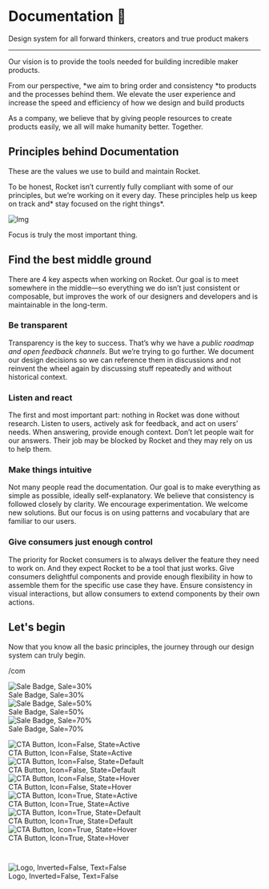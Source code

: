 
# Documentation 🚀

Design system for all forward thinkers, creators and true product makers

---

Our vision is to provide the tools needed for building incredible maker products.

From our perspective, *we aim to bring order and consistency *to products and the processes behind them. We elevate the user experience and increase the speed and efficiency of how we design and build products

As a company, we believe that by giving people resources to create products easily, we all will make humanity better. Together.

## Principles behind Documentation

These are the values we use to build and maintain Rocket.

To be honest, Rocket isn’t currently fully compliant with some of our principles, but we’re working on it every day. These principles help us keep on track and* stay focused on the right things*.

![Img](https://studio-assets.supernova.io/design-systems/14533/9289758a-6300-472a-bbc6-a57098081abf.jpeg?Expires=1990828800&Policy=eyJTdGF0ZW1lbnQiOlt7IlJlc291cmNlIjoiaHR0cHM6Ly9zdHVkaW8tYXNzZXRzLnN1cGVybm92YS5pby9kZXNpZ24tc3lzdGVtcy8xNDUzMy85Mjg5NzU4YS02MzAwLTQ3MmEtYmJjNi1hNTcwOTgwODFhYmYuanBlZyIsIkNvbmRpdGlvbiI6eyJEYXRlTGVzc1RoYW4iOnsiQVdTOkVwb2NoVGltZSI6MTk5MDgyODgwMH19fV19&Signature=E9DL6D-ZtS~4qaH18y5tnHC4gtpQUzZb85NmDFMuezn~MaWHPSumzBv6tXkxGqSgGyKh~9FaYnbfHkcJhU~4F~jdbuY70gbRxUpvnBtyCpz8o0mci-d2A9WoIZ3RGl11izD3c2WMfUaKhSaFlUw8cTGP-9vrqeUi58O2P4zYT9eAeyvOIFzQXgIgljhxiB9mIVU5a4j1vDL8ntJpagEZukKRskOgMrrB4LNQ-nRsvXFF7W5C5EkdoZPZf4jFxcQu2Yj6M9-bqNBXubYMsYYhEXqvqUOAnYVaE59E5PSSe43HKv2gp1ajSJ3ttHtTtCITO8Vyfh1FoTl03Z18ki8iZg__&Key-Pair-Id=APKAJGK34LCCAUR7N6LA)

Focus is truly the most important thing.

## Find the best middle ground

There are 4 key aspects when working on Rocket. Our goal is to meet somewhere in the middle—so everything we do isn’t just consistent or composable, but improves the work of our designers and developers and is maintainable in the long-term.

### Be transparent

Transparency is the key to success. That’s why we have a *public roadmap and open feedback channels*. But we’re trying to go further. We document our design decisions so we can reference them in discussions and not reinvent the wheel again by discussing stuff repeatedly and without historical context.

### Listen and react

The first and most important part: nothing in Rocket was done without research. Listen to users, actively ask for feedback, and act on users’ needs. When answering, provide enough context. Don’t let people wait for our answers. Their job may be blocked by Rocket and they may rely on us to help them.

### Make things intuitive

Not many people read the documentation. Our goal is to make everything as simple as possible, ideally self-explanatory. We believe that consistency is followed closely by clarity. We encourage experimentation. We welcome new solutions. But our focus is on using patterns and vocabulary that are familiar to our users.

### Give consumers just enough control

The priority for Rocket consumers is to always deliver the feature they need to work on. And they expect Rocket to be a tool that just works. Give consumers delightful components and provide enough flexibility in how to assemble them for the specific use case they have. Ensure consistency in visual interactions, but allow consumers to extend components by their own actions.

## Let's begin

Now that you know all the basic principles, the journey through our design system can truly begin.

/com

  
![Sale Badge, Sale=30%](https://studio-assets.supernova.io/design-systems/14533/022e417c-e7e0-4d31-8144-921662282483.png?Expires=1990828800&Policy=eyJTdGF0ZW1lbnQiOlt7IlJlc291cmNlIjoiaHR0cHM6Ly9zdHVkaW8tYXNzZXRzLnN1cGVybm92YS5pby9kZXNpZ24tc3lzdGVtcy8xNDUzMy8wMjJlNDE3Yy1lN2UwLTRkMzEtODE0NC05MjE2NjIyODI0ODMucG5nIiwiQ29uZGl0aW9uIjp7IkRhdGVMZXNzVGhhbiI6eyJBV1M6RXBvY2hUaW1lIjoxOTkwODI4ODAwfX19XX0_&Signature=SZnx07avZu9-91we2ocvWyJjfdWcXlwPe9IPEw28T-JRRR0eMNOuD7pe7gpVwqPeKqUyCuZojqnlfOd03yWb-OZ8Nm3I9ZJKmoCUHQIoat3oexkOezF6vOm4xycfh-sYAmHxd21R5JWgWFSV27YwItKZSG0gd1glGTt7F1L~VJojsmK2~zisDIBb~80t91lf13Xo1o4a0ZZT8T5urqVr22kFJ5WmLDW0TY6JRoDYUnVWfg-9lV~ofbBIttCUtEg1v8U46xWzgWMPszs8DOHiKVT8yOX3BFCpaSlu-g0nyRRjifS-NLd5nHOm7SL-j4xgTiXpUz20TePSljZ6HWQFcg__&Key-Pair-Id=APKAJGK34LCCAUR7N6LA)  
Sale Badge, Sale=30%  
![Sale Badge, Sale=50%](https://studio-assets.supernova.io/design-systems/14533/c67ddfdc-d7f6-4072-8826-1ff01128095c.png?Expires=1990828800&Policy=eyJTdGF0ZW1lbnQiOlt7IlJlc291cmNlIjoiaHR0cHM6Ly9zdHVkaW8tYXNzZXRzLnN1cGVybm92YS5pby9kZXNpZ24tc3lzdGVtcy8xNDUzMy9jNjdkZGZkYy1kN2Y2LTQwNzItODgyNi0xZmYwMTEyODA5NWMucG5nIiwiQ29uZGl0aW9uIjp7IkRhdGVMZXNzVGhhbiI6eyJBV1M6RXBvY2hUaW1lIjoxOTkwODI4ODAwfX19XX0_&Signature=SdMoFZdOWPr4pHd2FpqKVHz-M7lMbPQXS4mPPi8PU4pX0DXVeFNETZQ7xvAJrRuXBeBgwtSvsYEGuGKBBzualmrLxCDRrlAt~7ewcBFkfc-z6oQT0YqXge8ODmBg3qo48DjvqaDMF0BGzQM1SsX-ICUXOTlp5P6wIibZsr9oMM7gjDiG~lBngQ5TS4xo0cgHQCzO5BAzxWgvFXvGyszYI-SHo78qtZJBovHEdrv90w7SKDtjPo24RGOPdW419uXgQykKOVcAmYPWyisXRv2qddBZT5hkABEBt-MSRZVWUGiF6wfEhiY~xCDlK5bOqu8ZAJqW94t9ZfI9A3utD2JImw__&Key-Pair-Id=APKAJGK34LCCAUR7N6LA)  
Sale Badge, Sale=50%  
![Sale Badge, Sale=70%](https://studio-assets.supernova.io/design-systems/14533/f44ca0da-3ae8-49e6-8a9e-1671d8cea8cb.png?Expires=1990828800&Policy=eyJTdGF0ZW1lbnQiOlt7IlJlc291cmNlIjoiaHR0cHM6Ly9zdHVkaW8tYXNzZXRzLnN1cGVybm92YS5pby9kZXNpZ24tc3lzdGVtcy8xNDUzMy9mNDRjYTBkYS0zYWU4LTQ5ZTYtOGE5ZS0xNjcxZDhjZWE4Y2IucG5nIiwiQ29uZGl0aW9uIjp7IkRhdGVMZXNzVGhhbiI6eyJBV1M6RXBvY2hUaW1lIjoxOTkwODI4ODAwfX19XX0_&Signature=S2mYAHwRyru1iO9130mSNFEGWqkra6UY6sRHYp8FPCW3nvqGO5IeLqD1c~Qxzz3mCLS1aMR2o~9P2x2fuJhjx~y2Wc1yo-2xxU5cPm2tMu5J-CAa7RITtR5btEmrvr1w69TG9qi1228vav76-XDUs6u7cSQxMUIwmYpqspqA84DW79U2HqSiux0gXvLeAGUZtS9ba5jVFRd8F5iAL4Qz-ggWB7s2~Nkozdr2y5h-e9jRXdggWvB3SfDWeujAI1sNqqchAjp0jiWHsNPnbQl3Mp5lPrQc1AN6qnI5xxWhF~vX3aeZULXpc7M7M0KaANyE~ck2tI7~v5g~93oLKwINpA__&Key-Pair-Id=APKAJGK34LCCAUR7N6LA)  
Sale Badge, Sale=70%  


  
![CTA Button, Icon=False, State=Active](https://studio-assets.supernova.io/design-systems/14533/2332e494-bd80-48d8-888c-242cc8ae3d00.png?Expires=1990828800&Policy=eyJTdGF0ZW1lbnQiOlt7IlJlc291cmNlIjoiaHR0cHM6Ly9zdHVkaW8tYXNzZXRzLnN1cGVybm92YS5pby9kZXNpZ24tc3lzdGVtcy8xNDUzMy8yMzMyZTQ5NC1iZDgwLTQ4ZDgtODg4Yy0yNDJjYzhhZTNkMDAucG5nIiwiQ29uZGl0aW9uIjp7IkRhdGVMZXNzVGhhbiI6eyJBV1M6RXBvY2hUaW1lIjoxOTkwODI4ODAwfX19XX0_&Signature=H~8AwECQzethcK4XNVVs4IQWxvJsugSv2K8m8KK2O5LyWBGz4bx51PYRWfRglEc11rqWVTmlPj~Lm~Nq476eUHg0dA1JDcqFtgaEkzqvO-tWwb~WMeOTLAQi4~kbeMgx6jyUHrLRVNVIDIejOcoR1xCXYRZenH4e-~QrKp43izT4MwxYxzuS3zsiGBGDk6V8EPZgTEAALlTrJL6B4vqUp2ZrbQ7qCOiOWliWz5tIbMv4WNuq1ZZI26zGHOQz48Yg2ESl3HsB~AxPMAVABG-pv9OqF3-2Jmh91iO3kAfcvbvjzcGjcdC7OFOSwr7zlmFMJoYxPTsOLpH4m7Jt5wWn9w__&Key-Pair-Id=APKAJGK34LCCAUR7N6LA)  
CTA Button, Icon=False, State=Active  
![CTA Button, Icon=False, State=Default](https://studio-assets.supernova.io/design-systems/14533/d4a33341-44c3-4eb4-b63b-511b92b33503.png?Expires=1990828800&Policy=eyJTdGF0ZW1lbnQiOlt7IlJlc291cmNlIjoiaHR0cHM6Ly9zdHVkaW8tYXNzZXRzLnN1cGVybm92YS5pby9kZXNpZ24tc3lzdGVtcy8xNDUzMy9kNGEzMzM0MS00NGMzLTRlYjQtYjYzYi01MTFiOTJiMzM1MDMucG5nIiwiQ29uZGl0aW9uIjp7IkRhdGVMZXNzVGhhbiI6eyJBV1M6RXBvY2hUaW1lIjoxOTkwODI4ODAwfX19XX0_&Signature=ZeRIpMIHJ2aevqEjDbnsZVXTGvEIT7trqFGMsUoyOFk7jl8ewyHieM1CXkJ4CzHdq6922KCczIqv~rzxNMlLchmIz1Gdmk0tL-J2Xr7Of2S1e5MJ6RX9ihM~rB2cB9e5Bvrl-x7cyO~e3tJUIvaproO5MSRTkuQIdaio8KEt-9Ofa1Ryx~DKTzUkMLfRrye7ks3YRWjYS9ftfnhqrVVYOq15sVcfRZiv8MGnZCW05HRd-Xo1MADhIOo~QoDhsVbeq1gXrDpBN4Jz4ZLpk01bKYy7NXHNrA~VKm4~JC1TwhroYUvXvn-ukgwZJlgsOdqRsKSqgOWx5rVAiYtqZ9nqkg__&Key-Pair-Id=APKAJGK34LCCAUR7N6LA)  
CTA Button, Icon=False, State=Default  
![CTA Button, Icon=False, State=Hover](https://studio-assets.supernova.io/design-systems/14533/b45716a1-971f-46ca-8999-751aceabdb90.png?Expires=1990828800&Policy=eyJTdGF0ZW1lbnQiOlt7IlJlc291cmNlIjoiaHR0cHM6Ly9zdHVkaW8tYXNzZXRzLnN1cGVybm92YS5pby9kZXNpZ24tc3lzdGVtcy8xNDUzMy9iNDU3MTZhMS05NzFmLTQ2Y2EtODk5OS03NTFhY2VhYmRiOTAucG5nIiwiQ29uZGl0aW9uIjp7IkRhdGVMZXNzVGhhbiI6eyJBV1M6RXBvY2hUaW1lIjoxOTkwODI4ODAwfX19XX0_&Signature=bT1FFX1tottGFSVghPXrHkw5cvnjURuvQGVhz-FYSPRnird0hEFigdlEHkls5trIpOUAz~wpXdF3DGboaYiU~LBSgmPU981kuW3L0GRqSd-Z0lEMni7WwDz47NjIwSaX0nxcHyC0ZSGxQpBn2nu-8DYkt5Z1l7~wstYIm4FCEi5jlYbieqivY6Qjqc3zLOSF5JzhFRKpiSZDr13QF4q16~kSS8JYcbmHEzqJBqz-6zI6vXsV5EHG9n-4ThyDLLEgZM3fafFc-frwH24SsZeTryYwczTeXcn6cu4ppOGKgw9ueryzo4q4JO9ddTLUiGE-4AcmcZVszauuQ-lq5PEHOg__&Key-Pair-Id=APKAJGK34LCCAUR7N6LA)  
CTA Button, Icon=False, State=Hover  
![CTA Button, Icon=True, State=Active](https://studio-assets.supernova.io/design-systems/14533/6418898b-a0f8-40b6-9d64-ec819693b605.png?Expires=1990828800&Policy=eyJTdGF0ZW1lbnQiOlt7IlJlc291cmNlIjoiaHR0cHM6Ly9zdHVkaW8tYXNzZXRzLnN1cGVybm92YS5pby9kZXNpZ24tc3lzdGVtcy8xNDUzMy82NDE4ODk4Yi1hMGY4LTQwYjYtOWQ2NC1lYzgxOTY5M2I2MDUucG5nIiwiQ29uZGl0aW9uIjp7IkRhdGVMZXNzVGhhbiI6eyJBV1M6RXBvY2hUaW1lIjoxOTkwODI4ODAwfX19XX0_&Signature=j4k-vvZkktieznXkV3yh3KZnp2wKRq4HwnPSM7BVynEb7AatqfAfWqZRBtjEiH1nmXJAMpPLQxEQM7qcvDd~ThgxZSng3Lpxiw8DTTluKFw8cDXIRiWXnO--HO1RAnXncfpepJrjJqsaGwmzpkApyiCM0i1pyG9dOjOTJbdsYJW2QOikbIWUzTGUK5IbAK2~LJMCNijRBm-KqL2S2sVF8g2q8TGyiRm4NRc-Hqjj4FSgiOUj5LUGmrWJYGoHZRnKnDRYnHnRxObZUGWQ5Av1K1BNNYeSebvjUGGzbcxBxagzpNKrsxALjJxwo-mv~OPZExsPxZyYQ-FxDB5INVKoyg__&Key-Pair-Id=APKAJGK34LCCAUR7N6LA)  
CTA Button, Icon=True, State=Active  
![CTA Button, Icon=True, State=Default](https://studio-assets.supernova.io/design-systems/14533/71160b6f-8031-4b17-9f56-32dd895e93bc.png?Expires=1990828800&Policy=eyJTdGF0ZW1lbnQiOlt7IlJlc291cmNlIjoiaHR0cHM6Ly9zdHVkaW8tYXNzZXRzLnN1cGVybm92YS5pby9kZXNpZ24tc3lzdGVtcy8xNDUzMy83MTE2MGI2Zi04MDMxLTRiMTctOWY1Ni0zMmRkODk1ZTkzYmMucG5nIiwiQ29uZGl0aW9uIjp7IkRhdGVMZXNzVGhhbiI6eyJBV1M6RXBvY2hUaW1lIjoxOTkwODI4ODAwfX19XX0_&Signature=HwWXxWSHTV2LCLrfdAUMngnkv--sfhTDpcGu9~CpPg9nKCJXYHlc9Jz4vgepPc~3dlc2ZF53i9LQSXnKGYRRQ1eecEfbQRPZejOsNKXujDDdsWkw~T4NUWQix7o5IuY4fs8qVRDxB9wFPCH0AqWq8JeqWy0un5hSrbmDoabv6Wfm2tZYsJj7x-iqbJYL0-LQB~~ZUl0ulLmf3F9DdWBpoB7xxRRtivPgBvwV8rTZEGcQJ0WTj1zPtr3Mf6gOaDaOQ4GuaTJjc5eRmc4xOboUWcQ0NhnkLwRm~IGKXgBXuq0cVThGzBalViCAV2q-lMDbI4HCL0hvvSQ9DxAxFm144g__&Key-Pair-Id=APKAJGK34LCCAUR7N6LA)  
CTA Button, Icon=True, State=Default  
![CTA Button, Icon=True, State=Hover](https://studio-assets.supernova.io/design-systems/14533/6ceb5397-2c94-46b0-afa9-6318401559d6.png?Expires=1990828800&Policy=eyJTdGF0ZW1lbnQiOlt7IlJlc291cmNlIjoiaHR0cHM6Ly9zdHVkaW8tYXNzZXRzLnN1cGVybm92YS5pby9kZXNpZ24tc3lzdGVtcy8xNDUzMy82Y2ViNTM5Ny0yYzk0LTQ2YjAtYWZhOS02MzE4NDAxNTU5ZDYucG5nIiwiQ29uZGl0aW9uIjp7IkRhdGVMZXNzVGhhbiI6eyJBV1M6RXBvY2hUaW1lIjoxOTkwODI4ODAwfX19XX0_&Signature=O28YnxaMsrNWwpHAwxc6BtoKEZGRr1L3FjYQ1FIuK0N-rIaAktKTqt6KtZtPgMvgYpwOgtY~~gQxQ5hpwDKMNmkeUZ-ISTwyH6VkWoOGVew~QY2Ua0YZHEpN3w~Tyhl10fVGd5Oy1Iq1xoD5qq~XuqVYR7AHhBE1kISSIWSv0D8MEh1zqrE82lZDKQE6IaYGiKBbMmFR6OfaO2sNeGs-zWngLc56UbvVTv1y6wUUrjpjDmID6BdlffIRuMJmlILxGJd7kPav5n~t3F2XXQ6BXo0q-KFg7COlbeEKkyuGeB7hwgSrgdO73r-6xdIU3t7AwuMbUQZxL3cvvxYM3y~lzA__&Key-Pair-Id=APKAJGK34LCCAUR7N6LA)  
CTA Button, Icon=True, State=Hover  


```javascript  
  
```

  
![Logo, Inverted=False, Text=False](https://studio-assets.supernova.io/design-systems/14533/b719e47d-0665-48c9-a083-cf00f3847a39.png?Expires=1990828800&Policy=eyJTdGF0ZW1lbnQiOlt7IlJlc291cmNlIjoiaHR0cHM6Ly9zdHVkaW8tYXNzZXRzLnN1cGVybm92YS5pby9kZXNpZ24tc3lzdGVtcy8xNDUzMy9iNzE5ZTQ3ZC0wNjY1LTQ4YzktYTA4My1jZjAwZjM4NDdhMzkucG5nIiwiQ29uZGl0aW9uIjp7IkRhdGVMZXNzVGhhbiI6eyJBV1M6RXBvY2hUaW1lIjoxOTkwODI4ODAwfX19XX0_&Signature=ipJy2I8i4hZARVnTWqLMudN2eOPIF-fCTyBw2gIOIWiL-pfZ3JqYsFKm6DC5K2sWH3TRxg9T-JvzVKnuiSBIs0Ha0-2NKORETazZhYBgB3qr2LDjnOXjUl017jAULgZ1bboaHz6SbBSIxDLz3Z4L8HFM38YWcev38yEKHtrEM~mnNNqhyi4Pfjg3hnK4t9YWuoC2nu0jQ2~~LHh4nIfV2ObR8idEK54rxrOm95Lm4lwopL26ljK2QOoBU8VNP34T9FglRw4PuDzD0S993pBsWhnWfo~W5Z1KoQ8o5RwCt-iPOUwHMGHSMYTDAX0q5IgkcKqojhR8~640q6-4kPZ4cg__&Key-Pair-Id=APKAJGK34LCCAUR7N6LA)  
Logo, Inverted=False, Text=False  


  
  

